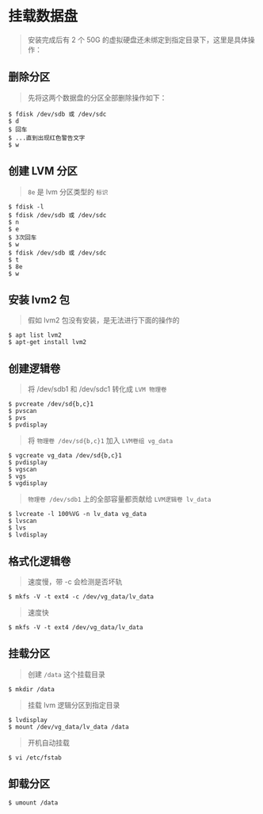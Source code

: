 # 挂载数据盘

> 安装完成后有 2 个 50G 的虚拟硬盘还未绑定到指定目录下，这里是具体操作：

## 删除分区

> 先将这两个数据盘的分区全部删除操作如下：

```shell
$ fdisk /dev/sdb 或 /dev/sdc
$ d
$ 回车
$ ...直到出现红色警告文字
$ w
```

## 创建 LVM 分区

> `8e` 是 lvm 分区类型的 `标识`

```shell
$ fdisk -l
$ fdisk /dev/sdb 或 /dev/sdc
$ n
$ e
$ 3次回车
$ w
$ fdisk /dev/sdb 或 /dev/sdc
$ t
$ 8e
$ w
```

## 安装 lvm2 包

> 假如 lvm2 包没有安装，是无法进行下面的操作的

```shell
$ apt list lvm2
$ apt-get install lvm2
```

## 创建逻辑卷

> 将 /dev/sdb1 和 /dev/sdc1 转化成 `LVM 物理卷`

```shell
$ pvcreate /dev/sd{b,c}1
$ pvscan
$ pvs
$ pvdisplay
```

> 将 `物理卷 /dev/sd{b,c}1` 加入 `LVM卷组 vg_data`

```shell
$ vgcreate vg_data /dev/sd{b,c}1
$ pvdisplay
$ vgscan
$ vgs
$ vgdisplay
```

> `物理卷 /dev/sdb1` 上的全部容量都贡献给 `LVM逻辑卷 lv_data`

```shell
$ lvcreate -l 100%VG -n lv_data vg_data
$ lvscan
$ lvs
$ lvdisplay
```

## 格式化逻辑卷

> 速度慢，带 -c 会检测是否坏轨

```shell
$ mkfs -V -t ext4 -c /dev/vg_data/lv_data
```

> 速度快

```shell
$ mkfs -V -t ext4 /dev/vg_data/lv_data
```

## 挂载分区

> 创建 `/data` 这个挂载目录

```shell
$ mkdir /data
```

> 挂载 lvm 逻辑分区到指定目录

```shell
$ lvdisplay
$ mount /dev/vg_data/lv_data /data
```

> 开机自动挂载

```shell
$ vi /etc/fstab

```

## 卸载分区

```shell
$ umount /data
```
